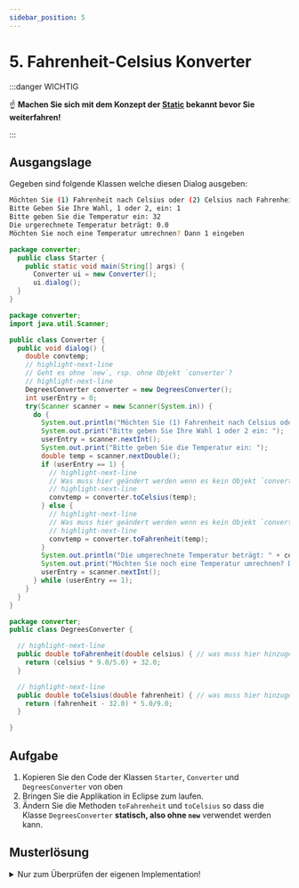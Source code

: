 ```yaml
---
sidebar_position: 5
---
```


# 5. Fahrenheit-Celsius Konverter

:::danger WICHTIG

:point_up: **Machen Sie sich mit dem Konzept der [Static](../konzepte/static.md) bekannt bevor Sie weiterfahren!**

:::

## Ausgangslage

Gegeben sind folgende Klassen welche diesen Dialog ausgeben:

```bash title="Der Dialog-Ablauf"
Möchten Sie (1) Fahrenheit nach Celsius oder (2) Celsius nach Fahrenheit umrechnen?
Bitte Geben Sie Ihre Wahl, 1 oder 2, ein: 1
Bitte geben Sie die Temperatur ein: 32
Die urgerechnete Temperatur beträgt: 0.0
Möchten Sie noch eine Temperatur umrechnen? Dann 1 eingeben
```

```java title="Starter.java"
package converter;
  public class Starter {
    public static void main(String[] args) {
      Converter ui = new Converter();
      ui.dialog();
  }
}
```

```java title="Converter.java"
package converter;
import java.util.Scanner;

public class Converter {
  public void dialog() {
    double convtemp;
    // highlight-next-line
    // Geht es ohne `new`, rsp. ohne Objekt `converter`?
    // highlight-next-line
    DegreesConverter converter = new DegreesConverter();
    int userEntry = 0;
    try(Scanner scanner = new Scanner(System.in)) {
      do {
        System.out.println("Möchten Sie (1) Fahrenheit nach Celsius oder (2) Celsius nach Fahrenheit umrechnen?");
        System.out.print("Bitte geben Sie Ihre Wahl 1 oder 2 ein: ");
        userEntry = scanner.nextInt();
        System.out.print("Bitte geben Sie die Temperatur ein: ");
        double temp = scanner.nextDouble();
        if (userEntry == 1) {
          // highlight-next-line
          // Was muss hier geändert werden wenn es kein Objekt `converter` mehr gibt?
          // highlight-next-line
          convtemp = converter.toCelsius(temp);
        } else {
          // highlight-next-line
          // Was muss hier geändert werden wenn es kein Objekt `converter` mehr gibt?
          // highlight-next-line
          convtemp = converter.toFahrenheit(temp);
        }
        System.out.println("Die umgerechnete Temperatur beträgt: " + convtemp);
        System.out.print("Möchten Sie noch eine Temperatur umrechnen? Dann 1 eingeben. ");
        userEntry = scanner.nextInt();
      } while (userEntry == 1);
    }
  }
}
```

```java title="DegreesConverter.java"
package converter;
public class DegreesConverter {

  // highlight-next-line
  public double toFahrenheit(double celsius) { // was muss hier hinzugefügt werden?
    return (celsius * 9.0/5.0) + 32.0;
  }

  // highlight-next-line
  public double toCelsius(double fahrenheit) { // was muss hier hinzugefügt werden?
    return (fahrenheit - 32.0) * 5.0/9.0;
  }

}
```

## Aufgabe

1. Kopieren Sie den Code der Klassen `Starter`, `Converter` und `DegreesConverter` von oben
2. Bringen Sie die Applikation in Eclipse zum laufen.
3. Ändern Sie die Methoden `toFahrenheit` und `toCelsius` so dass die Klasse `DegreesConverter` **statisch, also ohne `new`** verwendet werden kann.

## Musterlösung

<details>
<summary>Nur zum Überprüfen der eigenen Implementation!</summary>

```java title="Converter.java"
package converter;
import java.util.Scanner;

public class Converter {
  public void dialog() {
    double convtemp;
    // highlight-next-line
    // Die nächste Linie kann man auskommentieren, we braucht nun kein Objekt mehr
    // highlight-next-line
    // DegreesConverter converter = new DegreesConverter();
    int userEntry = 0;
    try(Scanner scanner = new Scanner(System.in)) {
      do {
        System.out.println("Möchten Sie (1) Fahrenheit nach Celsius oder (2) Celsius nach Fahrenheit umrechnen?");
        System.out.print("Bitte geben Sie Ihre Wahl 1 oder 2 ein: ");
        userEntry = scanner.nextInt();
        System.out.print("Bitte geben Sie die Temperatur ein: ");
        double temp = scanner.nextDouble();
        if (userEntry == 1) {
          // highlight-next-line
          // convtemp = converter.toCelsius(temp);
          // highlight-next-line
          convtemp = DegreesConverter.toCelsius(temp); // es braucht kein Objekt!
        } else {
          // highlight-next-line
          //convtemp = converter.toFahrenheit(temp);
          // highlight-next-line
          convtemp = DegreesConverter.toFahrenheit(temp); // es braucht kein Objekt!
        }
        System.out.println("Die umgerechnete Temperatur beträgt: " + convtemp);
        System.out.print("Möchten Sie noch eine Temperatur umrechnen? Dann 1 eingeben. ");
        userEntry = scanner.nextInt();
      } while (userEntry == 1);
    }
  }
}
```

```java title="DegreesConverter.java"
package converter;
public class DegreesConverter {

  // Hinzufügen des keywords `static`
  // highlight-next-line
  public static double toFahrenheit(double celsius) {
    return (celsius * 9.0/5.0) + 32.0;
  }

  // Hinzufügen des keywords `static`
  // highlight-next-line
  public static double toCelsius(double fahrenheit) {
    return (fahrenheit - 32.0) * 5.0/9.0;
  }

}
```

</details>
